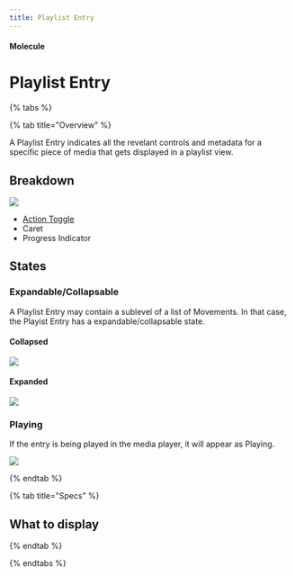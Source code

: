 ```yaml
---
title: Playlist Entry
---
```


#### Molecule

# Playlist Entry

{% tabs %}

{% tab title="Overview" %}

A Playlist Entry indicates all the revelant controls and metadata for a specific piece of media that gets displayed in a playlist view. 

## Breakdown

![](/images/molecules/playlist-entry/breakdown.png)

* [Action Toggle](/design-system/atoms/action-toggle)
* Caret
* Progress Indicator

## States

### Expandable/Collapsable

A Playlist Entry may contain a sublevel of a list of Movements. In that case, the Playist Entry has a expandable/collapsable state. 

#### Collapsed
![](/images/molecules/playlist-entry/playlist-entry.png)

#### Expanded
![](/images/molecules/playlist-entry/playlist-entry-expanded.png)






### Playing

If the entry is being played in the media player, it will appear as Playing.

![](/images/molecules/playlist-entry/playlist-entry-playing.png)


{% endtab %}

{% tab title="Specs" %}

## What to display

{% endtab %}

{% endtabs %}